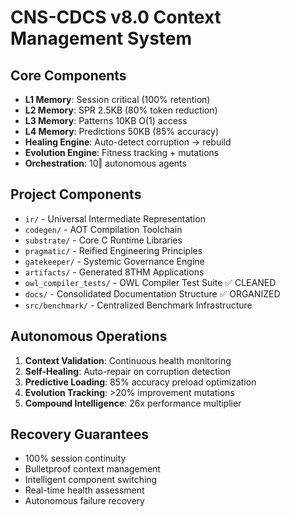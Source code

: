 # CNS-CDCS v8.0 Context Management System

## Core Components
- **L1 Memory**: Session critical (100% retention)
- **L2 Memory**: SPR 2.5KB (80% token reduction)
- **L3 Memory**: Patterns 10KB O(1) access
- **L4 Memory**: Predictions 50KB (85% accuracy)
- **Healing Engine**: Auto-detect corruption → rebuild
- **Evolution Engine**: Fitness tracking + mutations
- **Orchestration**: 10‖ autonomous agents

## Project Components
- `ir/` - Universal Intermediate Representation
- `codegen/` - AOT Compilation Toolchain
- `substrate/` - Core C Runtime Libraries
- `pragmatic/` - Reified Engineering Principles
- `gatekeeper/` - Systemic Governance Engine
- `artifacts/` - Generated 8THM Applications
- `owl_compiler_tests/` - OWL Compiler Test Suite ✅ CLEANED
- `docs/` - Consolidated Documentation Structure ✅ ORGANIZED
- `src/benchmark/` - Centralized Benchmark Infrastructure

## Autonomous Operations
1. **Context Validation**: Continuous health monitoring
2. **Self-Healing**: Auto-repair on corruption detection
3. **Predictive Loading**: 85% accuracy preload optimization
4. **Evolution Tracking**: >20% improvement mutations
5. **Compound Intelligence**: 26x performance multiplier

## Recovery Guarantees
- 100% session continuity
- Bulletproof context management
- Intelligent component switching
- Real-time health assessment
- Autonomous failure recovery
